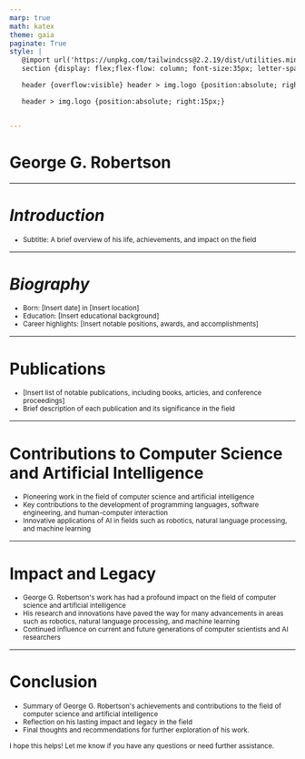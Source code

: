 ```yaml
---
marp: true
math: katex
theme: gaia
paginate: True
style: |
   @import url('https://unpkg.com/tailwindcss@2.2.19/dist/utilities.min.css');
   section {display: flex;flex-flow: column; font-size:35px; letter-spacing:1.4px;}

   header {overflow:visible} header > img.logo {position:absolute; right:15px;}

   header > img.logo {position:absolute; right:15px;}


---
```

<!-- backgroundColor: #978384 -->
<!-- _class: lead -->

 # George G. Robertson

---
<style scoped>p,li {font-size:0.96em}</style>

 # _Introduction_

- Subtitle: A brief overview of his life, achievements, and impact on the field

---
<style scoped>p,li {font-size:0.88em}</style>

 # _Biography_
- Born: [Insert date] in [Insert location]
- Education: [Insert educational background]
- Career highlights: [Insert notable positions, awards, and accomplishments]


---
<style scoped>p,li {font-size:0.92em}</style>

 # Publications
- [Insert list of notable publications, including books, articles, and conference proceedings]
- Brief description of each publication and its significance in the field


---
<style scoped>p,li {font-size:0.88em}</style>

 # Contributions to Computer Science and Artificial Intelligence

- Pioneering work in the field of computer science and artificial intelligence
- Key contributions to the development of programming languages, software engineering, and human-computer interaction
- Innovative applications of AI in fields such as robotics, natural language processing, and machine learning

---
<style scoped>p,li {font-size:0.88em}</style>

 # Impact and Legacy
- George G. Robertson's work has had a profound impact on the field of computer science and artificial intelligence
- His research and innovations have paved the way for many advancements in areas such as robotics, natural language processing, and machine learning
- Continued influence on current and future generations of computer scientists and AI researchers


---
<style scoped>p,li {font-size:0.84em}</style>

 # Conclusion

- Summary of George G. Robertson's achievements and contributions to the field of computer science and artificial intelligence
- Reflection on his lasting impact and legacy in the field
- Final thoughts and recommendations for further exploration of his work.

I hope this helps! Let me know if you have any questions or need further assistance.
